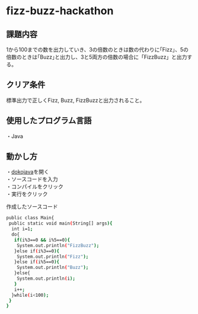# fizz-buzz-hackathon

## 課題内容
1から100までの数を出力していき、3の倍数のときは数の代わりに｢Fizz｣、5の倍数のときは｢Buzz｣と出力し、3と5両方の倍数の場合に「FizzBuzz」と出力する。　　

## クリア条件
標準出力で正しくFizz, Buzz, FizzBuzzと出力されること。

## 使用したプログラム言語
・Java

## 動かし方  
・[dokojava](https://dokojava.jp/sources/Main.java)を開く  
・ソースコードを入力  
・コンパイルをクリック  
・実行をクリック  

作成したソースコード  
```bash
public class Main{
 public static void main(String[] args){
  int i=1;
  do{
   if(i%3==0 && i%5==0){
    System.out.println("FizzBuzz");
   }else if(i%3==0){
    System.out.println("Fizz");
   }else if(i%5==0){
    System.out.println("Buzz");
   }else{
    System.out.println(i);
   }
   i++;
  }while(i<100);
 }
}
```
